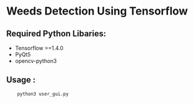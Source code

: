 # Weeds Detection Using Tensorflow 

## Required Python Libaries:

* Tensorflow >=1.4.0
* PyQt5
* opencv-python3

## Usage :

```bash
    python3 user_gui.py
```
